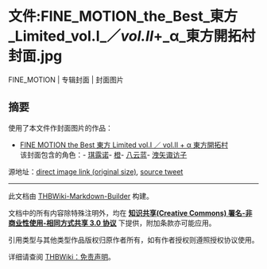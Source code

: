 # 文件:FINE_MOTION_the_Best_東方_Limited_vol.I_／_vol.II_+_α_東方開拓村封面.jpg

<!-- source html: G:\repos\THBWiki-Markdown-Builder\THBWikiMarkdown\Temp\file\c\ca\ns6%3AFINE_MOTION_the_Best_%E6%9D%B1%E6%96%B9_Limited_vol%2EI_%EF%BC%8F_vol%2EII_%2B_%CE%B1_%E6%9D%B1%E6%96%B9%E9%96%8B%E6%8B%93%E6%9D%91%E5%B0%81%E9%9D%A2%2Ejpg.html -->

FINE_MOTION | 专辑封面 | 封面图片

## 摘要
  
使用了本文件作封面图片的作品：
  

- [FINE MOTION the Best 東方 Limited vol.I ／ vol.II + α 東方開拓村](./FINE_MOTION_the_Best_東方_Limited_vol.I_／_vol.II_+_α_東方開拓村.md)  
该封面包含的角色：- [琪露诺](./琪露诺.md)- [橙](./橙.md)- [八云蓝](./八云蓝.md)- [洩矢诹访子](./洩矢诹访子.md)

  
源地址：[direct image link (original size)](https://pbs.twimg.com/media/F6mDkMSbsAAauh_?format=jpg&amp;name=orig), [source tweet](https://twitter.com/OHGYixuhOpuO71o/status/1705038703482323224)
  





---

此文档由 [THBWiki-Markdown-Builder](https://github.com/Delsin-Yu/THBWiki-Markdown-Builder) 构建。

文档中的所有内容除特殊注明外，均在 [**知识共享(Creative Commons) 署名-非商业性使用-相同方式共享 3.0 协议**](https://creativecommons.org/licenses/by-sa/3.0/deed.zh-hans) 下提供，附加条款亦可能应用。

引用类型与其他类型作品版权归原作者所有，如有作者授权则遵照授权协议使用。

详细请查阅 [THBWiki：免责声明](https://thbwiki.cc/THBWiki:%E5%85%8D%E8%B4%A3%E5%A3%B0%E6%98%8E)。

